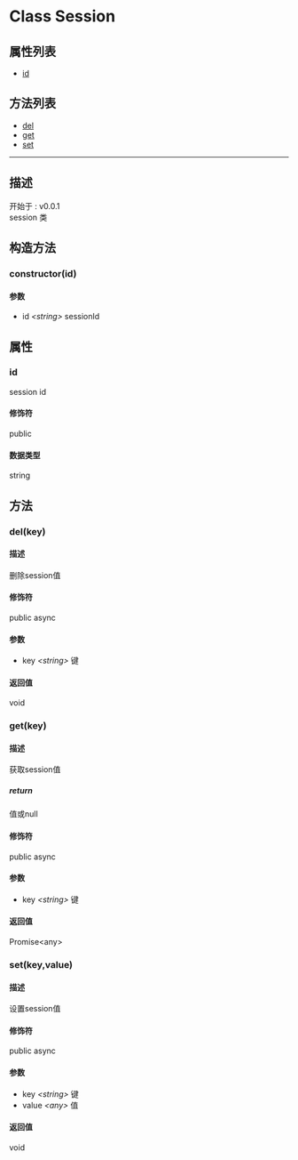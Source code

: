 # Class Session
## 属性列表
+ [id](#PROP_id)
  
## 方法列表
+ [del](#METHOD_del)
+ [get](#METHOD_get)
+ [set](#METHOD_set)
  
---
## 描述
<font class="since">开始于 : v0.0.1</font>  
session 类  
## 构造方法
### <a id="METHOD_constructor">constructor(id)</a>
#### 参数
+ id *&lt;<font class='datatype'>string</font>&gt;* sessionId
  
## 属性
### <a id="PROP_id">id</a>
session id  
#### 修饰符
<font class="modifier">public</font>  
#### 数据类型
<font class='datatype'>string</font>  
## 方法
### <a id="METHOD_del">del(key)</a>
#### 描述
删除session值  
#### 修饰符
<font class="modifier">public  async</font>  
#### 参数
+ key *&lt;<font class='datatype'>string</font>&gt;*   键
  
#### 返回值
void  
### <a id="METHOD_get">get(key)</a>
#### 描述
获取session值  
##### return
值或null  
#### 修饰符
<font class="modifier">public  async</font>  
#### 参数
+ key *&lt;<font class='datatype'>string</font>&gt;*   键
  
#### 返回值
<font class='datatype'>Promise&lt;any&gt; </font>  
### <a id="METHOD_set">set(key,value)</a>
#### 描述
设置session值  
#### 修饰符
<font class="modifier">public  async</font>  
#### 参数
+ key *&lt;<font class='datatype'>string</font>&gt;*   键
+ value *&lt;<font class='datatype'>any</font>&gt;* 值
  
#### 返回值
void  
